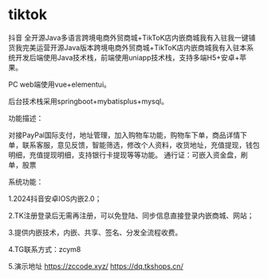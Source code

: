 # tiktok
抖音
全开源Java多语言跨境电商外贸商城+TikToK店内嵌商城我有入驻我一键铺货我完美运营开源Java版本跨境电商外贸商城+TikToK店内嵌商城我有入驻本系统开发后端使用Java技术栈，前端使用uniapp技术栈，支持多端H5+安卓+苹果。

PC web端使用vue+elementui。

后台技术栈采用springboot+mybatisplus+mysql。

功能描述：

对接PayPal国际支付，地址管理，加入购物车功能，购物车下单，商品详情下单，联系客服，意见反馈，智能筛选，修改个人资料，收货地址，充值提现，钱包明细，充值提现明细，支持银行卡提现等等功能。 通行证：可嵌入资金盘，刷单，股票

系统功能：

1.2024抖音安卓IOS内嵌2.0；

2.TK注册登录后无需再注册，可以免登陆、同步信息直接登录内嵌商城、网站；

3.提供内嵌技术，内嵌、共享、签名、分发全流程收费。

4.TG联系方式：zcym8

5.演示地址
https://zccode.xyz/
https://dq.tkshops.cn/
